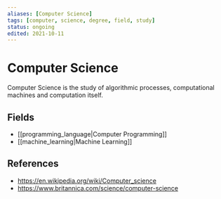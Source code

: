 ```yaml
---
aliases: [Computer Science]
tags: [computer, science, degree, field, study]
status: ongoing
edited: 2021-10-11
---
```


# Computer Science
Computer Science is the study of algorithmic processes, computational machines and computation itself.

## Fields
- [[programming_language|Computer Programming]]
- [[machine_learning|Machine Learning]]

## References
- https://en.wikipedia.org/wiki/Computer_science
- https://www.britannica.com/science/computer-science
